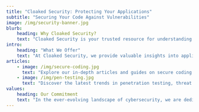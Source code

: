 ```yaml
---
title: "Cloaked Security: Protecting Your Applications"
subtitle: "Securing Your Code Against Vulnerabilities"
image: /img/security-banner.jpg
blurb:
    heading: Why Cloaked Security?
    text: "Cloaked Security is your trusted resource for understanding and mitigating application security risks. We believe that secure applications are essential, and our mission is to help you protect your code and data from threats."
intro:
    heading: "What We Offer"
    text: "At Cloaked Security, we provide valuable insights into application security, vulnerability assessment, and secure coding practices. Whether you're a developer, a security professional, or a business owner, we're here to empower you with the knowledge and tools to safeguard your applications."
articles:
    - image: /img/secure-coding.jpg
      text: "Explore our in-depth articles and guides on secure coding practices, common vulnerabilities, and best practices for application security. Learn how to write code that is resilient to attacks and vulnerabilities."
    - image: /img/pen-testing.jpg
      text: "Discover the latest trends in penetration testing, threat modeling, and vulnerability assessment. Stay informed about emerging threats and how to proactively defend your applications."
values:
    heading: Our Commitment
    text: "In the ever-evolving landscape of cybersecurity, we are dedicated to promoting ethical and responsible practices. We believe that security should be accessible to all, and our goal is to foster a community that shares knowledge and works together to build a more secure digital world."
---
```

